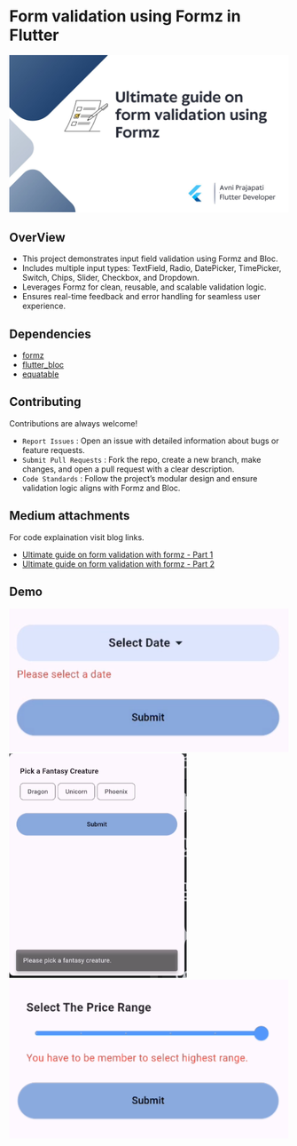 # Form validation using Formz in Flutter

![banner.jpg](https://github.com/Avni21101/Ultimate_Formz_Flutter/blob/main/reademe_images/banner.jpg)

## OverView
- This project demonstrates input field validation using Formz and Bloc.
- Includes multiple input types: TextField, Radio, DatePicker, TimePicker, Switch, Chips, Slider, Checkbox, and Dropdown.
- Leverages Formz for clean, reusable, and scalable validation logic.
- Ensures real-time feedback and error handling for seamless user experience.

## Dependencies
- [formz](https://pub.dev/packages/formz)
- [flutter_bloc](https://pub.dev/packages/flutter_bloc)
- [equatable](https://pub.dev/packages/equatable)

## Contributing
Contributions are always welcome!

- `Report Issues` : Open an issue with detailed information about bugs or feature requests.
- `Submit Pull Requests` : Fork the repo, create a new branch, make changes, and open a pull request with a clear description.
- `Code Standards` : Follow the project’s modular design and ensure validation logic aligns with Formz and Bloc.

## Medium attachments
For code explaination visit blog links.
- [Ultimate guide on form validation with formz - Part 1 ](https://medium.com/@avniprajapati21101/ultimate-guide-on-form-validation-using-formz-in-flutter-part-1-5a938385b509)
- [Ultimate guide on form validation with formz - Part 2 ]()

## Demo
![demo1.png](https://github.com/Avni21101/Ultimate_Formz_Flutter/blob/main/reademe_images/demo1.png)
![demo2.png](https://github.com/Avni21101/Ultimate_Formz_Flutter/blob/main/reademe_images/demo2.png)
![demo3.png](https://github.com/Avni21101/Ultimate_Formz_Flutter/blob/main/reademe_images/demo3.png)
